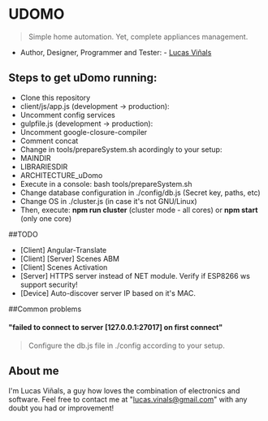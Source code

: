 # UDOMO
> Simple home automation. Yet, complete appliances management.

* Author, Designer, Programmer and Tester: - [Lucas Viñals](https://github.com/lucasvinals)

## Steps to get uDomo running:
* Clone this repository
* client/js/app.js (development -> production):
 * Uncomment config services
* gulpfile.js (development -> production): 
 * Uncomment google-closure-compiler
 * Comment concat
* Change in tools/prepareSystem.sh acordingly to your setup:
 * MAINDIR
 * LIBRARIESDIR
 * ARCHITECTURE_uDomo
* Execute in a console: bash tools/prepareSystem.sh
* Change database configuration in ./config/db.js (Secret key, paths, etc)
* Change OS in ./cluster.js (in case it's not GNU/Linux)
* Then, execute: **npm run cluster** (cluster mode - all cores) or **npm start** (only one core)

##TODO
+ [Client] Angular-Translate
+ [Client] [Server] Scenes ABM
+ [Client] Scenes Activation
+ [Server] HTTPS server instead of NET module. Verify if ESP8266 ws support security!
+ [Device] Auto-discover server IP based on it's MAC.

##Common problems
#### "failed to connect to server [127.0.0.1:27017] on first connect"
> Configure the db.js file in ./config according to your setup.

## About me
I'm Lucas Viñals, a guy how loves the combination of electronics and software. Feel free to contact me at "lucas.vinals@gmail.com" with any doubt you had or improvement!
